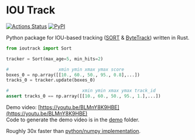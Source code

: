# IOU Track

[![Actions Status](https://github.com/PaulKlinger/ioutrack/workflows/CI/badge.svg)](https://github.com/PyO3/maturin/actions)
[![PyPI](https://img.shields.io/pypi/v/ioutrack.svg?style=flat-square)](https://pypi.org/project/ioutrack/)

Python package for IOU-based tracking ([SORT](https://arxiv.org/abs/1602.00763) & [ByteTrack](https://arxiv.org/abs/2110.06864)) written in Rust.


```Python
from ioutrack import Sort

tracker = Sort(max_age=5, min_hits=2)

#                   xmin ymin xmax ymax score
boxes_0 = np.array([[10., 60., 50., 95., 0.8],...])
tracks_0 = tracker.update(boxes_0)

#                            xmin ymin xmax ymax track_id
assert tracks_0 == np.array([[10., 60., 50., 95., 1.],...])
```
Demo video: [https://youtu.be/BLMnY8K9HBE](https://youtu.be/BLMnY8K9HBE)  
Code to generate the demo video is in the [demo](https://github.com/PaulKlinger/ioutrack/tree/main/demo) folder.

Roughly 30x faster than [python/numpy implementation](https://github.com/abewley/sort).

